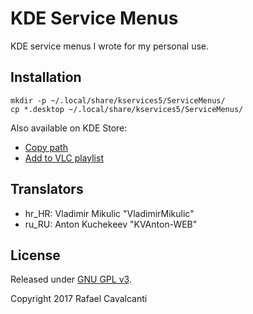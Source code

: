 # KDE Service Menus

KDE service menus I wrote for my personal use.


## Installation

```
mkdir -p ~/.local/share/kservices5/ServiceMenus/
cp *.desktop ~/.local/share/kservices5/ServiceMenus/
```

Also available on KDE Store:
* [Copy path](https://store.kde.org/p/1190998/)
* [Add to VLC playlist](https://store.kde.org/p/1192990/)


## Translators

* hr_HR: Vladimir Mikulic "VladimirMikulic"
* ru_RU: Anton Kuchekeev "KVAnton-WEB"


## License

Released under [GNU GPL v3](LICENSE).

Copyright 2017 Rafael Cavalcanti

